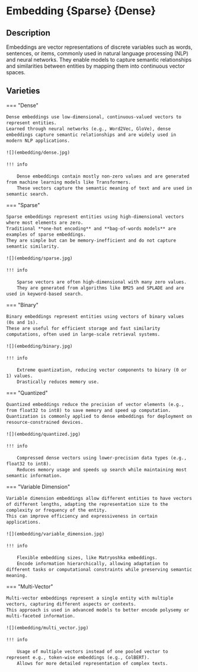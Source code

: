 # Embedding {Sparse} {Dense}

## Description

Embeddings are vector representations of discrete variables such as words, sentences, or items, commonly used in natural language processing (NLP) and neural networks.
They enable models to capture semantic relationships and similarities between entities by mapping them into continuous vector spaces.

## Varieties

=== "Dense"

    Dense embeddings use low-dimensional, continuous-valued vectors to represent entities.
    Learned through neural networks (e.g., Word2Vec, GloVe), dense embeddings capture semantic relationships and are widely used in modern NLP applications.

    ![](embedding/dense.jpg)

    !!! info

        Dense embeddings contain mostly non-zero values and are generated from machine learning models like Transformers.
        These vectors capture the semantic meaning of text and are used in semantic search.

=== "Sparse"

    Sparse embeddings represent entities using high-dimensional vectors where most elements are zero.
    Traditional **one-hot encoding** and **bag-of-words models** are examples of sparse embeddings.
    They are simple but can be memory-inefficient and do not capture semantic similarity.

    ![](embedding/sparse.jpg)

    !!! info

        Sparse vectors are often high-dimensional with many zero values.
        They are generated from algorithms like BM25 and SPLADE and are used in keyword-based search.

=== "Binary"

    Binary embeddings represent entities using vectors of binary values (0s and 1s).
    These are useful for efficient storage and fast similarity computations, often used in large-scale retrieval systems.

    ![](embedding/binary.jpg)

    !!! info

        Extreme quantization, reducing vector components to binary (0 or 1) values.
        Drastically reduces memory use.

=== "Quantized"

    Quantized embeddings reduce the precision of vector elements (e.g., from float32 to int8) to save memory and speed up computation.
    Quantization is commonly applied to dense embeddings for deployment on resource-constrained devices.

    ![](embedding/quantized.jpg)

    !!! info

        Compressed dense vectors using lower-precision data types (e.g., float32 to int8).
        Reduces memory usage and speeds up search while maintaining most semantic information.

=== "Variable Dimension"

    Variable dimension embeddings allow different entities to have vectors of different lengths, adapting the representation size to the complexity or frequency of the entity.
    This can improve efficiency and expressiveness in certain applications.

    ![](embedding/variable_dimension.jpg)

    !!! info

        Flexible embedding sizes, like Matryoshka embeddings.
        Encode information hierarchically, allowing adaptation to different tasks or computational constraints while preserving semantic meaning.

=== "Multi-Vector"

    Multi-vector embeddings represent a single entity with multiple vectors, capturing different aspects or contexts.
    This approach is used in advanced models to better encode polysemy or multi-faceted information.

    ![](embedding/multi_vector.jpg)

    !!! info

        Usage of multiple vectors instead of one pooled vector to represent e.g., token-wise embeddings (e.g., ColBERT).
        Allows for more detailed representation of complex texts.
